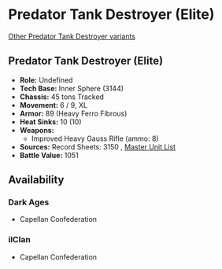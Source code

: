 # Predator Tank Destroyer (Elite) 

[Other Predator Tank Destroyer variants](../predator_tank_destroyer.md) 

## Predator Tank Destroyer (Elite) 

- **Role:** Undefined 
- **Tech Base:** Inner Sphere (3144) 
- **Chassis:** 45 tons Tracked 
- **Movement:** 6 / 9, XL 
- **Armor:** 89 (Heavy Ferro Fibrous) 
- **Heat Sinks:** 10 (10) 
- **Weapons:** 
  - Improved Heavy Gauss Rifle (ammo: 8) 
- **Sources:** Record Sheets: 3150 , [Master Unit List](http://masterunitlist.info/Unit/Details/8053) 
- **Battle Value:** 1051 

## Availability 

### Dark Ages 

- Capellan Confederation 

### ilClan 

- Capellan Confederation 

